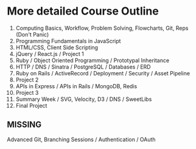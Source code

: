 # More detailed Course Outline

1. Computing Basics, Workflow, Problem Solving, Flowcharts, Git, Reps (Don't Panic)
2. Programming Fundamentals in JavaScript
3. HTML/CSS, Client Side Scripting
4. jQuery / React.js / Project 1
5. Ruby / Object Oriented Programming / Prototypal Inheritance
6. HTTP / DNS / Sinatra / PostgreSQL / Databases / ERD
7. Ruby on Rails / ActiveRecord / Deployment / Security / Asset Pipeline
8. Project 2
9. APIs in Express / APIs in Rails / MongoDB, Redis
10. Project 3
11. Summary Week / SVG, Velocity, D3 / DNS / SweetLibs
12. Final Project


MISSING
----------
Advanced Git, Branching
Sessions / Authentication / OAuth
